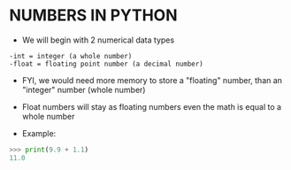 # NUMBERS IN PYTHON

- We will begin with 2 numerical data types
```
-int = integer (a whole number)
-float = floating point number (a decimal number)
```

- FYI, we would need more memory to store a "floating" number, than an "integer" number (whole number)

- Float numbers will stay as floating numbers even the math is equal to a whole number
- Example:
```python
>>> print(9.9 + 1.1)
11.0
```
